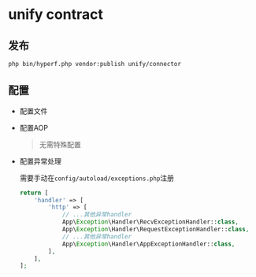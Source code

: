 # unify contract

## 发布

```bash
php bin/hyperf.php vendor:publish unify/connector
```

## 配置

- 配置文件

- 配置AOP

    > 无需特殊配置

- 配置异常处理

    需要手动在`config/autoload/exceptions.php`注册
    ```php
    return [
        'handler' => [
            'http' => [
                // ...其他异常handler
                App\Exception\Handler\RecvExceptionHandler::class,
                App\Exception\Handler\RequestExceptionHandler::class,
                // ...其他异常handler
                App\Exception\Handler\AppExceptionHandler::class,
            ],
        ],
    ];

    ```
